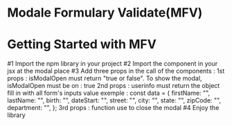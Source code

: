 # Modale Formulary Validate(MFV)

# Getting Started with MFV

#1 Import the npm library in your project
#2 Import the component in your jsx at the modal place
#3 Add three props in the call of the components : <ModalFormValidate isModalOpen={isModalOpen} userinfo={modalData} closeModal={closeModal}
 />
1st props : isModalOpen must return "true or false". To show the modal, isModalOpen must be on : true
2nd props : userinfo must return the object fill in with all form's inputs value
exemple :
const data = {
firstName: "",
lastName: "",
birth: "",
dateStart: "",
street: "",
city: "",
state: "",
zipCode: "",
department: "",
};
3rd props : function use to close the modal
#4 Enjoy the library
